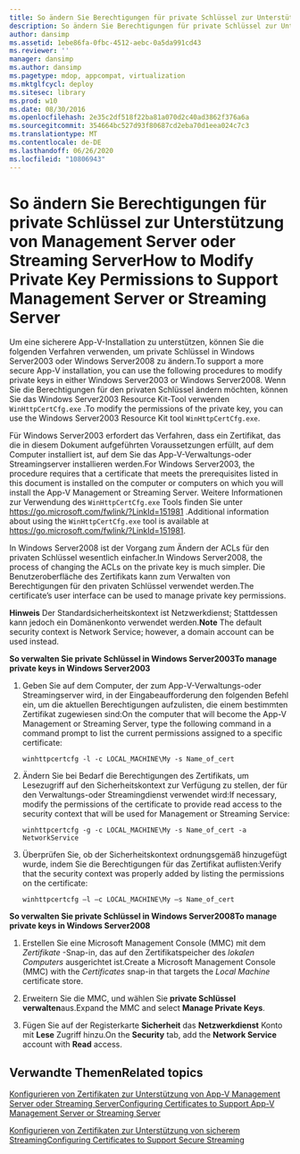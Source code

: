 ```yaml
---
title: So ändern Sie Berechtigungen für private Schlüssel zur Unterstützung von Management Server oder Streaming Server
description: So ändern Sie Berechtigungen für private Schlüssel zur Unterstützung von Management Server oder Streaming Server
author: dansimp
ms.assetid: 1ebe86fa-0fbc-4512-aebc-0a5da991cd43
ms.reviewer: ''
manager: dansimp
ms.author: dansimp
ms.pagetype: mdop, appcompat, virtualization
ms.mktglfcycl: deploy
ms.sitesec: library
ms.prod: w10
ms.date: 08/30/2016
ms.openlocfilehash: 2e35c2df518f22ba81a070d2c40ad3862f376a6a
ms.sourcegitcommit: 354664bc527d93f80687cd2eba70d1eea024c7c3
ms.translationtype: MT
ms.contentlocale: de-DE
ms.lasthandoff: 06/26/2020
ms.locfileid: "10806943"
---
```

# <span data-ttu-id="022ac-103">So ändern Sie Berechtigungen für private Schlüssel zur Unterstützung von Management Server oder Streaming Server</span><span class="sxs-lookup"><span data-stu-id="022ac-103">How to Modify Private Key Permissions to Support Management Server or Streaming Server</span></span>


<span data-ttu-id="022ac-104">Um eine sicherere App-V-Installation zu unterstützen, können Sie die folgenden Verfahren verwenden, um private Schlüssel in Windows Server2003 oder Windows Server2008 zu ändern.</span><span class="sxs-lookup"><span data-stu-id="022ac-104">To support a more secure App-V installation, you can use the following procedures to modify private keys in either Windows Server2003 or Windows Server2008.</span></span> <span data-ttu-id="022ac-105">Wenn Sie die Berechtigungen für den privaten Schlüssel ändern möchten, können Sie das Windows Server2003 Resource Kit-Tool verwenden `WinHttpCertCfg.exe` .</span><span class="sxs-lookup"><span data-stu-id="022ac-105">To modify the permissions of the private key, you can use the Windows Server2003 Resource Kit tool `WinHttpCertCfg.exe`.</span></span>

<span data-ttu-id="022ac-106">Für Windows Server2003 erfordert das Verfahren, dass ein Zertifikat, das die in diesem Dokument aufgeführten Voraussetzungen erfüllt, auf dem Computer installiert ist, auf dem Sie das App-V-Verwaltungs-oder Streamingserver installieren werden.</span><span class="sxs-lookup"><span data-stu-id="022ac-106">For Windows Server2003, the procedure requires that a certificate that meets the prerequisites listed in this document is installed on the computer or computers on which you will install the App-V Management or Streaming Server.</span></span> <span data-ttu-id="022ac-107">Weitere Informationen zur Verwendung des `WinHttpCertCfg.exe` Tools finden Sie unter <https://go.microsoft.com/fwlink/?LinkId=151981> .</span><span class="sxs-lookup"><span data-stu-id="022ac-107">Additional information about using the `WinHttpCertCfg.exe` tool is available at <https://go.microsoft.com/fwlink/?LinkId=151981>.</span></span>

<span data-ttu-id="022ac-108">In Windows Server2008 ist der Vorgang zum Ändern der ACLs für den privaten Schlüssel wesentlich einfacher.</span><span class="sxs-lookup"><span data-stu-id="022ac-108">In Windows Server2008, the process of changing the ACLs on the private key is much simpler.</span></span> <span data-ttu-id="022ac-109">Die Benutzeroberfläche des Zertifikats kann zum Verwalten von Berechtigungen für den privaten Schlüssel verwendet werden.</span><span class="sxs-lookup"><span data-stu-id="022ac-109">The certificate’s user interface can be used to manage private key permissions.</span></span>

<span data-ttu-id="022ac-110">**Hinweis**  Der Standardsicherheitskontext ist Netzwerkdienst; Stattdessen kann jedoch ein Domänenkonto verwendet werden.</span><span class="sxs-lookup"><span data-stu-id="022ac-110">**Note** The default security context is Network Service; however, a domain account can be used instead.</span></span>

 

**<span data-ttu-id="022ac-111">So verwalten Sie private Schlüssel in Windows Server2003</span><span class="sxs-lookup"><span data-stu-id="022ac-111">To manage private keys in Windows Server2003</span></span>**

1.  <span data-ttu-id="022ac-112">Geben Sie auf dem Computer, der zum App-V-Verwaltungs-oder Streamingserver wird, in der Eingabeaufforderung den folgenden Befehl ein, um die aktuellen Berechtigungen aufzulisten, die einem bestimmten Zertifikat zugewiesen sind:</span><span class="sxs-lookup"><span data-stu-id="022ac-112">On the computer that will become the App-V Management or Streaming Server, type the following command in a command prompt to list the current permissions assigned to a specific certificate:</span></span>

    `winhttpcertcfg -l -c LOCAL_MACHINE\My -s Name_of_cert`

2.  <span data-ttu-id="022ac-113">Ändern Sie bei Bedarf die Berechtigungen des Zertifikats, um Lesezugriff auf den Sicherheitskontext zur Verfügung zu stellen, der für den Verwaltungs-oder Streamingdienst verwendet wird:</span><span class="sxs-lookup"><span data-stu-id="022ac-113">If necessary, modify the permissions of the certificate to provide read access to the security context that will be used for Management or Streaming Service:</span></span>

    `winhttpcertcfg -g -c LOCAL_MACHINE\My -s Name_of_cert -a NetworkService`

3.  <span data-ttu-id="022ac-114">Überprüfen Sie, ob der Sicherheitskontext ordnungsgemäß hinzugefügt wurde, indem Sie die Berechtigungen für das Zertifikat auflisten:</span><span class="sxs-lookup"><span data-stu-id="022ac-114">Verify that the security context was properly added by listing the permissions on the certificate:</span></span>

    `winhttpcertcfg –l –c LOCAL_MACHINE\My –s Name_of_cert`

**<span data-ttu-id="022ac-115">So verwalten Sie private Schlüssel in Windows Server2008</span><span class="sxs-lookup"><span data-stu-id="022ac-115">To manage private keys in Windows Server2008</span></span>**

1.  <span data-ttu-id="022ac-116">Erstellen Sie eine Microsoft Management Console (MMC) mit dem *Zertifikate* -Snap-in, das auf den Zertifikatspeicher des *lokalen Computers* ausgerichtet ist.</span><span class="sxs-lookup"><span data-stu-id="022ac-116">Create a Microsoft Management Console (MMC) with the *Certificates* snap-in that targets the *Local Machine* certificate store.</span></span>

2.  <span data-ttu-id="022ac-117">Erweitern Sie die MMC, und wählen Sie **private Schlüssel verwalten**aus.</span><span class="sxs-lookup"><span data-stu-id="022ac-117">Expand the MMC and select **Manage Private Keys**.</span></span>

3.  <span data-ttu-id="022ac-118">Fügen Sie auf der Registerkarte **Sicherheit** das **Netzwerkdienst** Konto mit **Lese** Zugriff hinzu.</span><span class="sxs-lookup"><span data-stu-id="022ac-118">On the **Security** tab, add the **Network Service** account with **Read** access.</span></span>

## <span data-ttu-id="022ac-119">Verwandte Themen</span><span class="sxs-lookup"><span data-stu-id="022ac-119">Related topics</span></span>


[<span data-ttu-id="022ac-120">Konfigurieren von Zertifikaten zur Unterstützung von App-V Management Server oder Streaming Server</span><span class="sxs-lookup"><span data-stu-id="022ac-120">Configuring Certificates to Support App-V Management Server or Streaming Server</span></span>](configuring-certificates-to-support-app-v-management-server-or-streaming-server.md)

[<span data-ttu-id="022ac-121">Konfigurieren von Zertifikaten zur Unterstützung von sicherem Streaming</span><span class="sxs-lookup"><span data-stu-id="022ac-121">Configuring Certificates to Support Secure Streaming</span></span>](configuring-certificates-to-support-secure-streaming.md)

 

 





